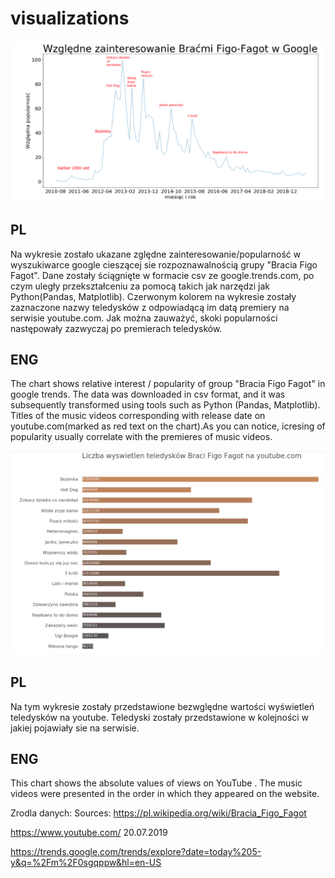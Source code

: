 # visualizations

![google](google.png)

## PL 

Na wykresie zostało ukazane zględne zainteresowanie/popularność w wyszukiwarce google cieszącej sie rozpoznawalnością grupy "Bracia Figo Fagot".
Dane zostały ściągnięte w formacie csv ze google.trends.com, po czym uległy przekształceniu za pomocą takich jak narzędzi jak Python(Pandas, Matplotlib). Czerwonym kolorem na wykresie zostały zaznaczone nazwy teledysków z odpowiadącą im datą premiery na serwisie youtube.com. Jak można zauważyć, skoki popularności następowały zazwyczaj po premierach teledysków.

## ENG
The chart shows relative interest / popularity of group "Bracia Figo Fagot" in google trends.
The data was downloaded in csv format, and it was subsequently transformed using tools such as Python (Pandas, Matplotlib). Titles of the music videos corresponding with release date on youtube.com(marked as red text on the chart).As you can notice, icresing of popularity usually correlate with the premieres of music videos.




![youtube](youtube.png)

## PL 
Na tym wykresie zostały przedstawione bezwględne wartości wyświetleń teledysków na youtube. Teledyski zostały przedstawione w kolejności w jakiej pojawiały sie na serwisie. 

## ENG 

This chart shows the absolute values of views on YouTube . The music videos were presented in the order in which they appeared on the website.


Zrodla danych:
Sources:
https://pl.wikipedia.org/wiki/Bracia_Figo_Fagot

https://www.youtube.com/ 20.07.2019

https://trends.google.com/trends/explore?date=today%205-y&q=%2Fm%2F0sgqppw&hl=en-US
